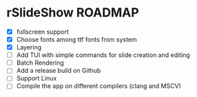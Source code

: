 # rSlideShow ROADMAP

- [X] fullscreen support
- [X] Choose fonts among ttf fonts from system
- [X] Layering
- [ ] Add TUI with simple commands for slide creation and editing
- [ ] Batch Rendering
- [ ] Add a release build on Github
- [ ] Support Linux
- [ ] Compile the app on different compilers (clang and MSCV)